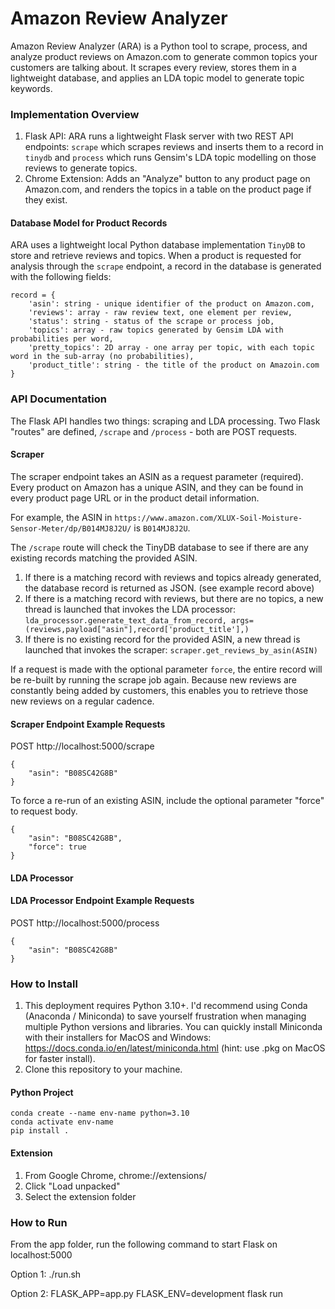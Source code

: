 # Amazon Review Analyzer

Amazon Review Analyzer (ARA) is a Python tool to scrape, process, and analyze product reviews on Amazon.com to generate common topics your customers are talking about. It scrapes every review, stores them in a lightweight database, and applies an LDA topic model to generate topic keywords.

### Implementation Overview

1. Flask API: ARA runs a lightweight Flask server with two REST API endpoints: `scrape` which scrapes reviews and inserts them to a record in `tinydb` and `process` which runs Gensim's LDA topic modelling on those reviews to generate topics.
2. Chrome Extension: Adds an "Analyze" button to any product page on Amazon.com, and renders the topics in a table on the product page if they exist.

#### Database Model for Product Records

ARA uses a lightweight local Python database implementation `TinyDB` to store and retrieve reviews and topics. When a product is requested for analysis through the `scrape` endpoint, a record in the database is generated with the following fields:

    record = {
        'asin': string - unique identifier of the product on Amazon.com,
        'reviews': array - raw review text, one element per review,
        'status': string - status of the scrape or process job,
        'topics': array - raw topics generated by Gensim LDA with probabilities per word,
        'pretty_topics': 2D array - one array per topic, with each topic word in the sub-array (no probabilities),
        'product_title': string - the title of the product on Amazoin.com
    }

### API Documentation
The Flask API handles two things: scraping and LDA processing. Two Flask "routes" are defined, `/scrape` and `/process` - both are POST requests.

#### Scraper
The scraper endpoint takes an ASIN as a request parameter (required). Every product on Amazon has a unique ASIN, and they can be found in every product page URL or in the product detail information.

For example, the ASIN in `https://www.amazon.com/XLUX-Soil-Moisture-Sensor-Meter/dp/B014MJ8J2U/` is `B014MJ8J2U`.

The `/scrape` route will check the TinyDB database to see if there are any existing records matching the provided ASIN.
1. If there is a matching record with reviews and topics already generated, the database record is returned as JSON. (see example record above)
2. If there is a matching record with reviews, but there are no topics, a new thread is launched that invokes the LDA processor: `lda_processor.generate_text_data_from_record, args=(reviews,payload["asin"],record['product_title'],)`
3. If there is no existing record for the provided ASIN, a new thread is launched that invokes the scraper: `scraper.get_reviews_by_asin(ASIN)`

If a request is made with the optional parameter `force`, the entire record will be re-built by running the scrape job again. Because new reviews are constantly being added by customers, this enables you to retrieve those new reviews on a regular cadence.

#### Scraper Endpoint Example Requests
POST http://localhost:5000/scrape

    {
        "asin": "B08SC42G8B"
    }
    
To force a re-run of an existing ASIN, include the optional parameter "force" to request body.

    {
        "asin": "B08SC42G8B",
        "force": true
    }
    
#### LDA Processor 

#### LDA Processor Endpoint Example Requests
POST http://localhost:5000/process

    {
        "asin": "B08SC42G8B"
    }

### How to Install

1. This deployment requires Python 3.10+. I'd recommend using Conda (Anaconda / Miniconda) to save yourself frustration when managing multiple Python versions and libraries. You can quickly install Miniconda with their installers for MacOS and Windows: https://docs.conda.io/en/latest/miniconda.html (hint: use .pkg on MacOS for faster install).
2. Clone this repository to your machine.

#### Python Project
    conda create --name env-name python=3.10
    conda activate env-name
    pip install .
    
#### Extension
1. From Google Chrome, chrome://extensions/
2. Click "Load unpacked"
3. Select the extension folder

### How to Run
From the app folder, run the following command to start Flask on localhost:5000

Option 1:
    ./run.sh
    
Option 2:
    FLASK_APP=app.py FLASK_ENV=development flask run

